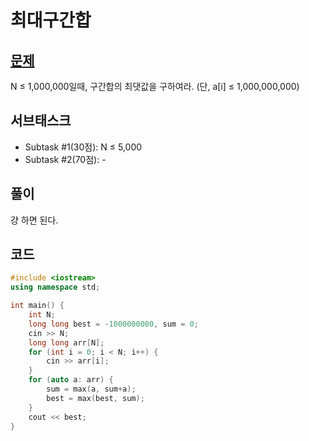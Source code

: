 # 최대구간합
## [문제](https://nypc.github.io/2020/2020_online_1.html)
N ≤ 1,000,000일때, 구간합의 최댓값을 구하여라.
(단, a[i] ≤ 1,000,000,000)
## 서브태스크
- Subtask #1(30점): N ≤ 5,000
- Subtask #2(70점): -
## 풀이
걍 하면 된다.
## 코드
```C++
#include <iostream>
using namespace std;

int main() {
    int N;
    long long best = -1000000000, sum = 0;
    cin >> N;
    long long arr[N];
    for (int i = 0; i < N; i++) {
        cin >> arr[i];
    }
    for (auto a: arr) {
        sum = max(a, sum+a);
        best = max(best, sum);
    }
    cout << best;
}
```
